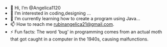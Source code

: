 - 👋 Hi, I’m @Angelica1120
- 👀 I’m interested in coding,designing ...
- 🌱 I’m currently learning how to create a program using Java...
- 📫 How to reach me rubinangelica21@gmail.com.
- ⚡ Fun facts: The word 'bug' in programming comes from an actual moth that got caught in a computer in the 1940s, causing malfunctions.

<!---
Angelica1120/Angelica1120 is a ✨ special ✨ repository because its `README.md` (this file) appears on your GitHub profile.
You can click the Preview link to take a look at your changes.
--->
